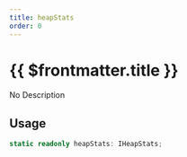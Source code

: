 ```yaml
---
title: heapStats
order: 0
---
```


# {{ $frontmatter.title }}

No Description

## Usage

```ts
static readonly heapStats: IHeapStats;
```
